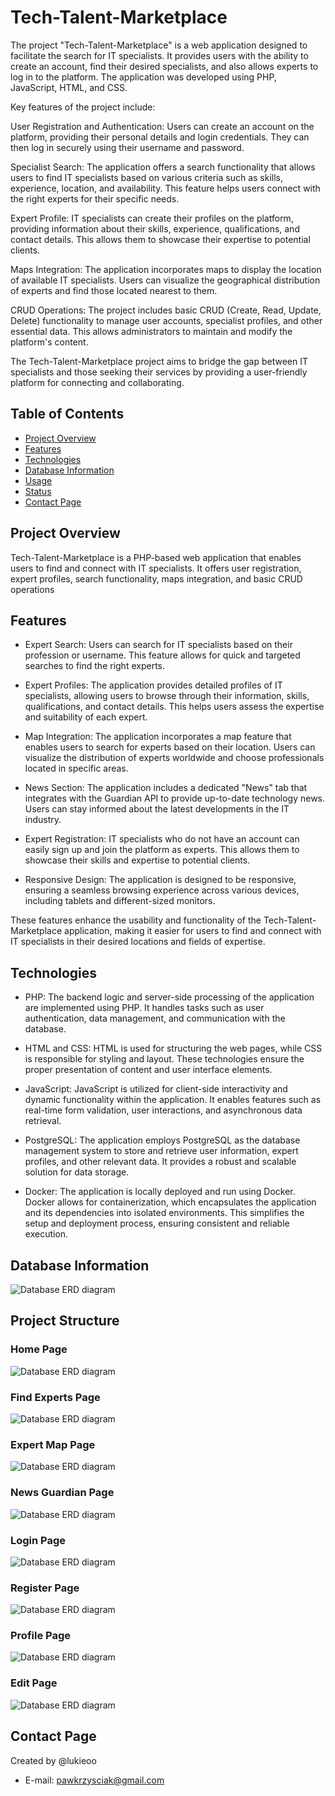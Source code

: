 # Tech-Talent-Marketplace
The project "Tech-Talent-Marketplace" is a web application designed to facilitate the search for IT specialists. It provides users with the ability to create an account, find their desired specialists, and also allows experts to log in to the platform. The application was developed using PHP, JavaScript, HTML, and CSS.

Key features of the project include:

User Registration and Authentication: Users can create an account on the platform, providing their personal details and login credentials. They can then log in securely using their username and password.

Specialist Search: The application offers a search functionality that allows users to find IT specialists based on various criteria such as skills, experience, location, and availability. This feature helps users connect with the right experts for their specific needs.

Expert Profile: IT specialists can create their profiles on the platform, providing information about their skills, experience, qualifications, and contact details. This allows them to showcase their expertise to potential clients.

Maps Integration: The application incorporates maps to display the location of available IT specialists. Users can visualize the geographical distribution of experts and find those located nearest to them.

CRUD Operations: The project includes basic CRUD (Create, Read, Update, Delete) functionality to manage user accounts, specialist profiles, and other essential data. This allows administrators to maintain and modify the platform's content.

The Tech-Talent-Marketplace project aims to bridge the gap between IT specialists and those seeking their services by providing a user-friendly platform for connecting and collaborating.
 
## Table of Contents

- [Project Overview](#project-overview)
- [Features](#features) 
- [Technologies](#technologies)  
- [Database Information](#database-information)
- [Usage](#usage)
- [Status](#status)
- [Contact Page](#contact-page)

## Project Overview

Tech-Talent-Marketplace is a PHP-based web application that enables users to find and connect with IT specialists. It offers user registration, expert profiles, search functionality, maps integration, and basic CRUD operations

## Features

- Expert Search: Users can search for IT specialists based on their profession or username. This feature allows for quick and targeted searches to find the right experts.

- Expert Profiles: The application provides detailed profiles of IT specialists, allowing users to browse through their information, skills, qualifications, and contact details. This helps users assess the expertise and suitability of each expert.

- Map Integration: The application incorporates a map feature that enables users to search for experts based on their location. Users can visualize the distribution of experts worldwide and choose professionals located in specific areas.

- News Section: The application includes a dedicated "News" tab that integrates with the Guardian API to provide up-to-date technology news. Users can stay informed about the latest developments in the IT industry.

- Expert Registration: IT specialists who do not have an account can easily sign up and join the platform as experts. This allows them to showcase their skills and expertise to potential clients.

- Responsive Design: The application is designed to be responsive, ensuring a seamless browsing experience across various devices, including tablets and different-sized monitors.

These features enhance the usability and functionality of the Tech-Talent-Marketplace application, making it easier for users to find and connect with IT specialists in their desired locations and fields of expertise.


## Technologies

- PHP: The backend logic and server-side processing of the application are implemented using PHP. It handles tasks such as user authentication, data management, and communication with the database.

- HTML and CSS: HTML is used for structuring the web pages, while CSS is responsible for styling and layout. These technologies ensure the proper presentation of content and user interface elements.

- JavaScript: JavaScript is utilized for client-side interactivity and dynamic functionality within the application. It enables features such as real-time form validation, user interactions, and asynchronous data retrieval.

- PostgreSQL: The application employs PostgreSQL as the database management system to store and retrieve user information, expert profiles, and other relevant data. It provides a robust and scalable solution for data storage.

- Docker: The application is locally deployed and run using Docker. Docker allows for containerization, which encapsulates the application and its dependencies into isolated environments. This simplifies the setup and deployment process, ensuring consistent and reliable execution.

## Database Information

![Database ERD diagram](./doc/erd.png)

## Project Structure
   

### Home Page
![Database ERD diagram](./doc/1.png)

### Find Experts Page
![Database ERD diagram](./doc/2.png)

### Expert Map Page
![Database ERD diagram](./doc/3.png)

 ### News Guardian Page
![Database ERD diagram](./doc/4.png)

### Login Page
![Database ERD diagram](./doc/6.png)

 ### Register Page
![Database ERD diagram](./doc/7.png)

### Profile Page
![Database ERD diagram](./doc/8.png)

 ### Edit Page
![Database ERD diagram](./doc/9.png)

## Contact Page
Created by @lukieoo
* E-mail: pawkrzysciak@gmail.com
